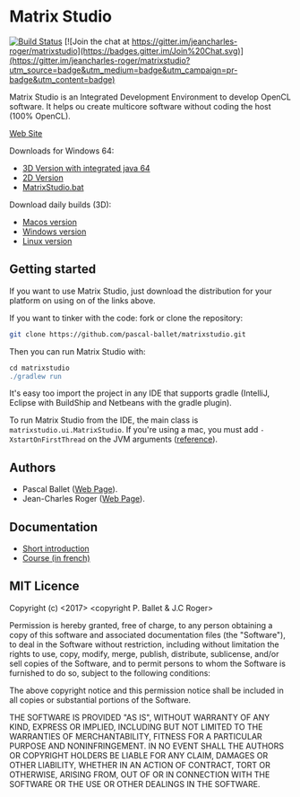 # Matrix Studio

[![Build Status](https://travis-ci.org/pascal-ballet/matrixstudio.svg?branch=master)](https://travis-ci.org/pascal-ballet/matrixstudio)
[![Join the chat at https://gitter.im/jeancharles-roger/matrixstudio](https://badges.gitter.im/Join%20Chat.svg)](https://gitter.im/jeancharles-roger/matrixstudio?utm_source=badge&utm_medium=badge&utm_campaign=pr-badge&utm_content=badge)

Matrix Studio is an Integrated Development Environment to develop OpenCL software. 
It helps ou create multicore software without coding the host (100% OpenCL).

[Web Site](http://virtulab.univ-brest.fr/?page_id=23)

Downloads for Windows 64:
- [3D Version with integrated java 64](https://www.amazon.fr/clouddrive/share/nQc9NbHpKyIYhpn4fu60rP30G5Q9hybHcJxZIu7rDcT)
- [2D Version](https://www.amazon.fr/clouddrive/share/a4b9R3jN1ezkr0DwqRuteXjm4B7Wmn4eg44p07BalgW)
- [MatrixStudio.bat](https://www.amazon.fr/clouddrive/share/e9EccQx5WuLkYFjKXZXolQOJgawnk5kmAJzsOIz3FZY)

Download daily builds (3D):
- [Macos version](https://bintray.com/jeancharles-roger/generic/download_file?file_path=matrixstudio%2Fdaily%2FMatrixStudio-daily-mac-1.0.0.tar.gz)
- [Windows version](https://bintray.com/jeancharles-roger/generic/download_file?file_path=matrixstudio%2Fdaily%2FMatrixStudio-daily-windows-1.0.0.zip)
- [Linux version](https://bintray.com/jeancharles-roger/generic/download_file?file_path=matrixstudio%2Fdaily%2FMatrixStudio-daily-linux-1.0.0.tar.gz)

## Getting started

If you want to use Matrix Studio, just download the distribution for your platform on using on of the links above.

If you want to tinker with the code: fork or clone the repository:
```sh
git clone https://github.com/pascal-ballet/matrixstudio.git
```

Then you can run Matrix Studio with:
 
```gradle
cd matrixstudio
./gradlew run
```

It's easy too import the project in any IDE that supports gradle (IntelliJ, Eclipse with BuildShip and Netbeans with the gradle plugin).

To run Matrix Studio from the IDE, the main class is `matrixstudio.ui.MatrixStudio`.
If you're using a mac, you must add `-XstartOnFirstThread` on the JVM arguments ([reference](https://www.eclipse.org/swt/macosx/)).

## Authors

- Pascal Ballet ([Web Page](http://virtulab.univ-brest.fr/?page_id=32)).
- Jean-Charles Roger ([Web Page](http://minibilles.fr)).

## Documentation

- [Short introduction](http://virtulab.univ-brest.fr/MatrixStudioBook.pdf)
- [Course (in french)](http://virtulab.univ-brest.fr/GeneralCourse.pdf)

## MIT Licence

Copyright (c) <2017> <copyright P. Ballet & J.C Roger>

Permission is hereby granted, free of charge, to any person obtaining a copy
of this software and associated documentation files (the "Software"), to deal
in the Software without restriction, including without limitation the rights
to use, copy, modify, merge, publish, distribute, sublicense, and/or sell
copies of the Software, and to permit persons to whom the Software is
furnished to do so, subject to the following conditions:

The above copyright notice and this permission notice shall be included in all
copies or substantial portions of the Software.

THE SOFTWARE IS PROVIDED "AS IS", WITHOUT WARRANTY OF ANY KIND, EXPRESS OR
IMPLIED, INCLUDING BUT NOT LIMITED TO THE WARRANTIES OF MERCHANTABILITY,
FITNESS FOR A PARTICULAR PURPOSE AND NONINFRINGEMENT. IN NO EVENT SHALL THE
AUTHORS OR COPYRIGHT HOLDERS BE LIABLE FOR ANY CLAIM, DAMAGES OR OTHER
LIABILITY, WHETHER IN AN ACTION OF CONTRACT, TORT OR OTHERWISE, ARISING FROM,
OUT OF OR IN CONNECTION WITH THE SOFTWARE OR THE USE OR OTHER DEALINGS IN THE
SOFTWARE.
